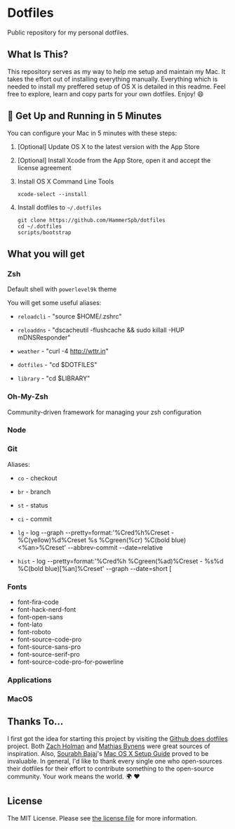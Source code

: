 # Dotfiles

Public repository for my personal dotfiles.

## What Is This?

This repository serves as my way to help me setup and maintain my Mac. It takes the effort out of installing everything manually. Everything which is needed to install my preffered setup of OS X is detailed in this readme. Feel free to explore, learn and copy parts for your own dotfiles. Enjoy! :smile:

## 🚀 Get Up and Running in 5 Minutes

You can configure your Mac in 5 minutes with these steps:

1. [Optional] Update OS X to the latest version with the App Store

2. [Optional] Install Xcode from the App Store, open it and accept the license agreement

3. Install OS X Command Line Tools

    ```
    xcode-select --install
    ```

4. Install dotfiles to `~/.dotfiles`
    ```
    git clone https://github.com/HammerSpb/dotfiles
    cd ~/.dotfiles
    scripts/bootstrap
    ```

## What you will get

### Zsh

Default shell with `powerlevel9k` theme

You will get some useful aliases:

- `reloadcli` - "source $HOME/.zshrc"

- `reloaddns` - "dscacheutil -flushcache && sudo killall -HUP mDNSResponder"

- `weather` - "curl -4 http://wttr.in"

- `dotfiles` - "cd $DOTFILES"

- `library` - "cd $LIBRARY"

### Oh-My-Zsh

Community-driven framework for managing your zsh configuration

### Node

### Git

Aliases:

- `co` - checkout

- `br` - branch

- `st` - status

- `ci` - commit

- `lg` - log --graph --pretty=format:'%Cred%h%Creset -%C(yellow)%d%Creset %s %Cgreen(%cr) %C(bold blue)<%an>%Creset' --abbrev-commit --date=relative

- `hist` - log --pretty=format:'%Cred%h %Cgreen(%ad)%Creset - %s%d %C(bold blue)[%an]%Creset' --graph --date=short
[

### Fonts

- font-fira-code
- font-hack-nerd-font
- font-open-sans
- font-lato
- font-roboto
- font-source-code-pro
- font-source-sans-pro
- font-source-serif-pro
- font-source-code-pro-for-powerline

### Applications

### MacOS

    

## Thanks To...

I first got the idea for starting this project by visiting the [Github does dotfiles](https://dotfiles.github.io/) project. Both [Zach Holman](https://github.com/holman/dotfiles) and [Mathias Bynens](https://github.com/mathiasbynens/dotfiles) were great sources of inspiration. Also, [Sourabh Bajaj](https://twitter.com/sb2nov/)'s [Mac OS X Setup Guide](http://sourabhbajaj.com/mac-setup/) proved to be invaluable. In general, I'd like to thank every single one who open-sources their dotfiles for their effort to contribute something to the open-source community. Your work means the world. :earth_africa: :heart:

## License

The MIT License. Please see [the license file](license.md) for more information.